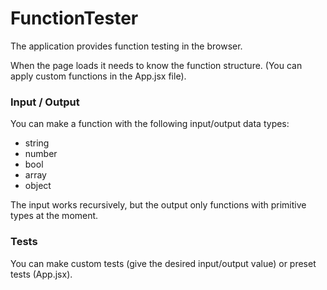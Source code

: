 # FunctionTester
The application provides function testing in the browser.

When the page loads it needs to know the function structure. (You can apply custom functions in the App.jsx file).


### Input / Output
You can make a function with the following input/output data types:
- string
- number
- bool
- array
- object

The input works recursively, but the output only functions with primitive types at the moment.

### Tests

You can make custom tests (give the desired input/output value) or preset tests (App.jsx).

